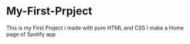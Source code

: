 # My-First-Prpject
This is my First Project i made with pure HTML and CSS 
I make a Home page of Spotify app 
